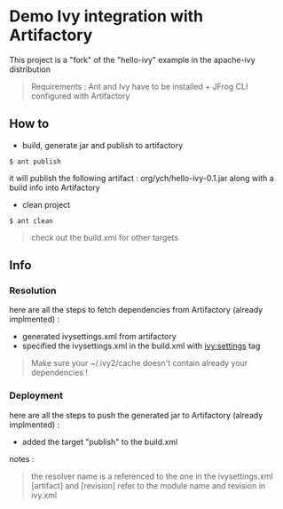 # Demo Ivy integration with Artifactory


This project is a "fork" of the "hello-ivy" example in the apache-ivy distribution

> Requirements :
> Ant and Ivy have to be installed + JFrog CLI configured with Artifactory


## How to 

* build, generate jar and publish to artifactory

```
$ ant publish 
```
it will publish the following artifact : org/ych/hello-ivy-0.1.jar along with a build info  into Artifactory 



* clean project

```
$ ant clean 

```

> check out the build.xml for other targets



## Info

### Resolution 

here are all the steps to fetch dependencies from Artifactory (already implmented) : 

* generated ivysettings.xml from artifactory 
* specified the ivysettings.xml in the build.xml with <ivy:settings> tag

> Make sure your ~/.ivy2/cache doesn't contain already your dependencies !


### Deployment 

here are all the steps to push the generated jar to Artifactory (already implmented) : 

* added the target "publish" to the build.xml

notes :

> the resolver name is a referenced to the one in the ivysettings.xml
> [artifact] and [revision] refer to the module name and revision in ivy.xml 



